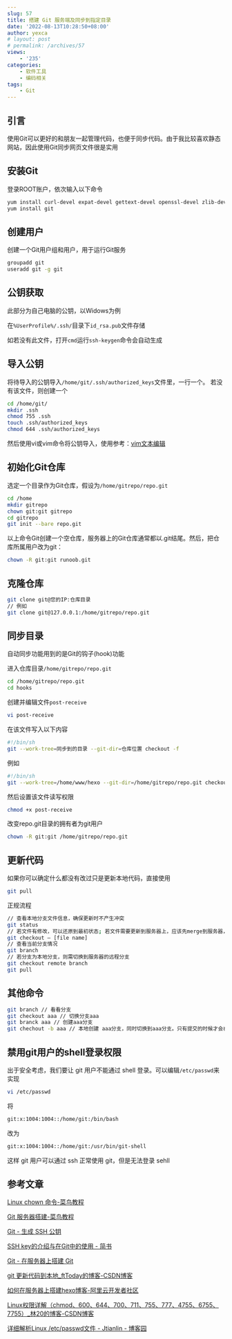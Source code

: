 ```yaml
---
slug: 57
title: 搭建 Git 服务端及同步到指定目录
date: '2022-08-13T10:28:50+08:00'
author: yexca
# layout: post
# permalink: /archives/57
views:
    - '235'
categories:
    - 软件工具
    - 编码相关
tags:
    - Git
---
```


## 引言

使用Git可以更好的和朋友一起管理代码，也便于同步代码。由于我比较喜欢静态网站，因此使用Git同步网页文件很是实用

## 安装Git

登录ROOT账户，依次输入以下命令

```bash
yum install curl-devel expat-devel gettext-devel openssl-devel zlib-devel perl-devel
yum install git
```

## 创建用户

创建一个Git用户组和用户，用于运行Git服务

```bash
groupadd git
useradd git -g git
```

## 公钥获取

此部分为自己电脑的公钥，以Widows为例

在`%UserProfile%/.ssh/`目录下`id_rsa.pub`文件存储

如若没有此文件，打开`cmd`运行`ssh-keygen`命令会自动生成

## 导入公钥

将待导入的公钥导入`/home/git/.ssh/authorized_keys`文件里，一行一个。
若没有该文件，则创建一个

```bash
cd /home/git/
mkdir .ssh
chmod 755 .ssh
touch .ssh/authorized_keys
chmod 644 .ssh/authorized_keys
```

然后使用vi或vim命令将公钥导入，使用参考：[vim文本编辑](https://yexca.xyz/index.php/2022/04/19/%e7%b3%bb%e7%bb%9f%e5%ad%a6%e4%b9%a0linux%e7%ac%94%e8%ae%b0/#1-3-vim%E6%96%87%E6%9C%AC%E7%BC%96%E8%BE%91)

## 初始化Git仓库

选定一个目录作为Git仓库，假设为`/home/gitrepo/repo.git`

```bash
cd /home
mkdir gitrepo
chown git:git gitrepo
cd gitrepo
git init --bare repo.git
```

以上命令Git创建一个空仓库，服务器上的Git仓库通常都以.git结尾。然后，把仓库所属用户改为git：

```bash
chown -R git:git runoob.git
```

## 克隆仓库

```bash
git clone git@您的IP:仓库目录
// 例如
git clone git@127.0.0.1:/home/gitrepo/repo.git
```

## 同步目录

自动同步功能用到的是Git的钩子(hook)功能

进入仓库目录`/home/gitrepo/repo.git`

```bash
cd /home/gitrepo/repo.git
cd hooks
```

创建并编辑文件`post-receive`

```bash
vi post-receive
```

在该文件写入以下内容

```bash
#!/bin/sh
git --work-tree=同步到的目录 --git-dir=仓库位置 checkout -f
```

例如

```bash
#!/bin/sh
git --work-tree=/home/www/hexo --git-dir=/home/gitrepo/repo.git checkout -f
```

然后设置该文件读写权限

```bash
chmod +x post-receive
```

改变repo.git目录的拥有者为git用户

```bash
chown -R git:git /home/gitrepo/repo.git
```

## 更新代码

如果你可以确定什么都没有改过只是更新本地代码，直接使用

```bash
git pull
```

正规流程

```bash
// 查看本地分支文件信息，确保更新时不产生冲突
git status
// 若文件有修改，可以还原到最初状态; 若文件需要更新到服务器上，应该先merge到服务器，再更新到本地
git checkout – [file name]
// 查看当前分支情况
git branch
// 若分支为本地分支，则需切换到服务器的远程分支
git checkout remote branch
git pull
```

## 其他命令

```bash
git branch // 看看分支
git checkout aaa // 切换分支aaa
git branck aaa // 创建aaa分支
git chechout -b aaa // 本地创建 aaa分支，同时切换到aaa分支。只有提交的时候才会在服务端上创建一个分支
```

## 禁用git用户的shell登录权限

出于安全考虑，我们要让 git 用户不能通过 shell 登录。可以编辑`/etc/passwd`来实现

```bash
vi /etc/passwd
```

将

```bash
git:x:1004:1004::/home/git:/bin/bash
```

改为

```bash
git:x:1004:1004::/home/git:/usr/bin/git-shell
```

这样 git 用户可以通过 ssh 正常使用 git，但是无法登录 sehll

## 参考文章

[Linux chown 命令-菜鸟教程](https://www.runoob.com/linux/linux-comm-chown.html)

[Git 服务器搭建-菜鸟教程](https://www.runoob.com/git/git-server.html)

[Git - 生成 SSH 公钥](https://git-scm.com/book/zh/v2/服务器上的-Git-生成-SSH-公钥)

[SSH key的介绍与在Git中的使用 - 简书](https://www.jianshu.com/p/1246cfdbe460)

[Git - 在服务器上搭建 Git](https://git-scm.com/book/zh/v2/服务器上的-Git-在服务器上搭建-Git)

[git 更新代码到本地_ftToday的博客-CSDN博客](https://blog.csdn.net/longlc123/article/details/78652569)

[如何在服务器上搭建hexo博客-阿里云开发者社区](https://developer.aliyun.com/article/749367)

[Linux权限详解（chmod、600、644、700、711、755、777、4755、6755、7755）_林20的博客-CSDN博客](https://blog.csdn.net/u013197629/article/details/73608613)

[详细解析Linux /etc/passwd文件 - Jtianlin - 博客园](https://www.cnblogs.com/jtianlin/p/4354346.html)